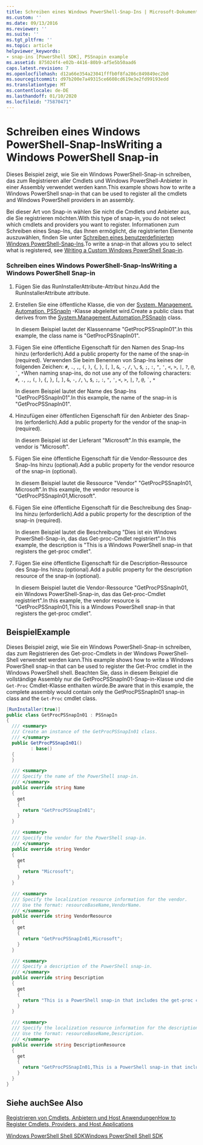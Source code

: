 ```yaml
---
title: Schreiben eines Windows PowerShell-Snap-Ins | Microsoft-Dokumentation
ms.custom: ''
ms.date: 09/13/2016
ms.reviewer: ''
ms.suite: ''
ms.tgt_pltfrm: ''
ms.topic: article
helpviewer_keywords:
- snap-ins [PowerShell SDK], PSSnapin example
ms.assetid: 875024f4-e02b-4416-80b9-af5e5b50aad6
caps.latest.revision: 7
ms.openlocfilehash: d12a66e354a23041fffb0f8fa286c849849ec2b0
ms.sourcegitcommit: d97b200e7a49315ce6608cd619e3e2fd99193edd
ms.translationtype: MT
ms.contentlocale: de-DE
ms.lasthandoff: 01/10/2020
ms.locfileid: "75870471"
---
```

# <a name="writing-a-windows-powershell-snap-in"></a><span data-ttu-id="d6d00-102">Schreiben eines Windows PowerShell-Snap-Ins</span><span class="sxs-lookup"><span data-stu-id="d6d00-102">Writing a Windows PowerShell Snap-in</span></span>

<span data-ttu-id="d6d00-103">Dieses Beispiel zeigt, wie Sie ein Windows PowerShell-Snap-in schreiben, das zum Registrieren aller Cmdlets und Windows PowerShell-Anbieter in einer Assembly verwendet werden kann.</span><span class="sxs-lookup"><span data-stu-id="d6d00-103">This example shows how to write a Windows PowerShell snap-in that can be used to register all the cmdlets and Windows PowerShell providers in an assembly.</span></span>

<span data-ttu-id="d6d00-104">Bei dieser Art von Snap-in wählen Sie nicht die Cmdlets und Anbieter aus, die Sie registrieren möchten.</span><span class="sxs-lookup"><span data-stu-id="d6d00-104">With this type of snap-in, you do not select which cmdlets and providers you want to register.</span></span> <span data-ttu-id="d6d00-105">Informationen zum Schreiben eines Snap-Ins, das Ihnen ermöglicht, die registrierten Elemente auszuwählen, finden Sie unter [Schreiben eines benutzerdefinierten Windows PowerShell-Snap-Ins](./writing-a-custom-windows-powershell-snap-in.md).</span><span class="sxs-lookup"><span data-stu-id="d6d00-105">To write a snap-in that allows you to select what is registered, see [Writing a Custom Windows PowerShell Snap-in](./writing-a-custom-windows-powershell-snap-in.md).</span></span>

### <a name="writing-a-windows-powershell-snap-in"></a><span data-ttu-id="d6d00-106">Schreiben eines Windows PowerShell-Snap-Ins</span><span class="sxs-lookup"><span data-stu-id="d6d00-106">Writing a Windows PowerShell Snap-in</span></span>

1. <span data-ttu-id="d6d00-107">Fügen Sie das RunInstallerAttribute-Attribut hinzu.</span><span class="sxs-lookup"><span data-stu-id="d6d00-107">Add the RunInstallerAttribute attribute.</span></span>

2. <span data-ttu-id="d6d00-108">Erstellen Sie eine öffentliche Klasse, die von der [System. Management. Automation. PSSnapIn](/dotnet/api/System.Management.Automation.PSSnapIn) -Klasse abgeleitet wird.</span><span class="sxs-lookup"><span data-stu-id="d6d00-108">Create a public class that derives from the [System.Management.Automation.PSSnapIn](/dotnet/api/System.Management.Automation.PSSnapIn) class.</span></span>

    <span data-ttu-id="d6d00-109">In diesem Beispiel lautet der Klassenname "GetProcPSSnapIn01".</span><span class="sxs-lookup"><span data-stu-id="d6d00-109">In this example, the class name is "GetProcPSSnapIn01".</span></span>

3. <span data-ttu-id="d6d00-110">Fügen Sie eine öffentliche Eigenschaft für den Namen des Snap-Ins hinzu (erforderlich).</span><span class="sxs-lookup"><span data-stu-id="d6d00-110">Add a public property for the name of the snap-in (required).</span></span> <span data-ttu-id="d6d00-111">Verwenden Sie beim Benennen von Snap-Ins keines der folgenden Zeichen: `#`, `.`, `,`, `(`, `)`, `{`, `}`, `[`, `]`, `&`, `-`, `/`, `\`, `$`, `;`, `:`, `"`, `'`, `<`, `>`, `|`, `?`, `@`, `` ` ``, `*`</span><span class="sxs-lookup"><span data-stu-id="d6d00-111">When naming snap-ins, do not use any of the following characters: `#`, `.`, `,`, `(`, `)`, `{`, `}`, `[`, `]`, `&`, `-`, `/`, `\`, `$`, `;`, `:`, `"`, `'`, `<`, `>`, `|`, `?`, `@`, `` ` ``, `*`</span></span>

    <span data-ttu-id="d6d00-112">In diesem Beispiel lautet der Name des Snap-Ins "GetProcPSSnapIn01".</span><span class="sxs-lookup"><span data-stu-id="d6d00-112">In this example, the name of the snap-in is "GetProcPSSnapIn01".</span></span>

4. <span data-ttu-id="d6d00-113">Hinzufügen einer öffentlichen Eigenschaft für den Anbieter des Snap-Ins (erforderlich).</span><span class="sxs-lookup"><span data-stu-id="d6d00-113">Add a public property for the vendor of the snap-in (required).</span></span>

    <span data-ttu-id="d6d00-114">In diesem Beispiel ist der Lieferant "Microsoft".</span><span class="sxs-lookup"><span data-stu-id="d6d00-114">In this example, the vendor is "Microsoft".</span></span>

5. <span data-ttu-id="d6d00-115">Fügen Sie eine öffentliche Eigenschaft für die Vendor-Ressource des Snap-Ins hinzu (optional).</span><span class="sxs-lookup"><span data-stu-id="d6d00-115">Add a public property for the vendor resource of the snap-in (optional).</span></span>

    <span data-ttu-id="d6d00-116">In diesem Beispiel lautet die Ressource "Vendor" "GetProcPSSnapIn01, Microsoft".</span><span class="sxs-lookup"><span data-stu-id="d6d00-116">In this example, the vendor resource is "GetProcPSSnapIn01,Microsoft".</span></span>

6. <span data-ttu-id="d6d00-117">Fügen Sie eine öffentliche Eigenschaft für die Beschreibung des Snap-Ins hinzu (erforderlich).</span><span class="sxs-lookup"><span data-stu-id="d6d00-117">Add a public property for the description of the snap-in (required).</span></span>

    <span data-ttu-id="d6d00-118">In diesem Beispiel lautet die Beschreibung "Dies ist ein Windows PowerShell-Snap-in, das das Get-proc-Cmdlet registriert".</span><span class="sxs-lookup"><span data-stu-id="d6d00-118">In this example, the description is "This is a Windows PowerShell snap-in that registers the  get-proc cmdlet".</span></span>

7. <span data-ttu-id="d6d00-119">Fügen Sie eine öffentliche Eigenschaft für die Description-Ressource des Snap-Ins hinzu (optional).</span><span class="sxs-lookup"><span data-stu-id="d6d00-119">Add a public property for the description resource of the snap-in (optional).</span></span>

    <span data-ttu-id="d6d00-120">In diesem Beispiel lautet die Vendor-Ressource "GetProcPSSnapIn01, ein Windows PowerShell-Snap-in, das das Get-proc-Cmdlet registriert".</span><span class="sxs-lookup"><span data-stu-id="d6d00-120">In this example, the vendor resource is "GetProcPSSnapIn01,This is a Windows PowerShell snap-in  that registers the get-proc cmdlet".</span></span>

## <a name="example"></a><span data-ttu-id="d6d00-121">Beispiel</span><span class="sxs-lookup"><span data-stu-id="d6d00-121">Example</span></span>

<span data-ttu-id="d6d00-122">Dieses Beispiel zeigt, wie Sie ein Windows PowerShell-Snap-in schreiben, das zum Registrieren des Get-proc-Cmdlets in der Windows PowerShell-Shell verwendet werden kann.</span><span class="sxs-lookup"><span data-stu-id="d6d00-122">This example shows how to write a Windows PowerShell snap-in that can be used to register the Get-Proc cmdlet in the Windows PowerShell shell.</span></span> <span data-ttu-id="d6d00-123">Beachten Sie, dass in diesem Beispiel die vollständige Assembly nur die GetProcPSSnapIn01-Snap-in-Klasse und die `Get-Proc` Cmdlet-Klasse enthalten würde.</span><span class="sxs-lookup"><span data-stu-id="d6d00-123">Be aware that in this example, the complete assembly would contain only the GetProcPSSnapIn01 snap-in class and the `Get-Proc` cmdlet class.</span></span>

```csharp
[RunInstaller(true)]
public class GetProcPSSnapIn01 : PSSnapIn
{
  /// <summary>
  /// Create an instance of the GetProcPSSnapIn01 class.
  /// </summary>
  public GetProcPSSnapIn01()
         : base()
  {
  }

  /// <summary>
  /// Specify the name of the PowerShell snap-in.
  /// </summary>
  public override string Name
  {
    get
    {
      return "GetProcPSSnapIn01";
    }
  }

  /// <summary>
  /// Specify the vendor for the PowerShell snap-in.
  /// </summary>
  public override string Vendor
  {
    get
    {
      return "Microsoft";
    }
  }

  /// <summary>
  /// Specify the localization resource information for the vendor.
  /// Use the format: resourceBaseName,VendorName.
  /// </summary>
  public override string VendorResource
  {
    get
    {
      return "GetProcPSSnapIn01,Microsoft";
    }
  }

  /// <summary>
  /// Specify a description of the PowerShell snap-in.
  /// </summary>
  public override string Description
  {
    get
    {
      return "This is a PowerShell snap-in that includes the get-proc cmdlet.";
    }
  }

  /// <summary>
  /// Specify the localization resource information for the description.
  /// Use the format: resourceBaseName,Description.
  /// </summary>
  public override string DescriptionResource
  {
    get
    {
      return "GetProcPSSnapIn01,This is a PowerShell snap-in that includes the get-proc cmdlet.";
    }
  }
}
```

## <a name="see-also"></a><span data-ttu-id="d6d00-124">Siehe auch</span><span class="sxs-lookup"><span data-stu-id="d6d00-124">See Also</span></span>

<span data-ttu-id="d6d00-125">[Registrieren von Cmdlets, Anbietern und Host Anwendungen](/previous-versions/ms714644(v=vs.85))</span><span class="sxs-lookup"><span data-stu-id="d6d00-125">[How to Register Cmdlets, Providers, and Host Applications](/previous-versions/ms714644(v=vs.85))</span></span>

[<span data-ttu-id="d6d00-126">Windows PowerShell Shell SDK</span><span class="sxs-lookup"><span data-stu-id="d6d00-126">Windows PowerShell Shell SDK</span></span>](../windows-powershell-reference.md)
